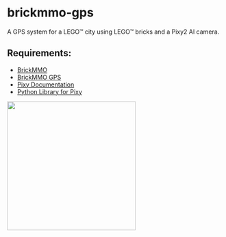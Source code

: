 # brickmmo-gps

A GPS system for a LEGO™ city using LEGO™ bricks and a Pixy2 AI camera. 

## Requirements:

* [BrickMMO](https://www.brickmmo.com/)
* [BrickMMO GPS](https://gps.brickmmo.com/)
* [Pixy Documentation](https://docs.pixycam.com/wiki/doku.php)
* [Python Library for Pixy](https://github.com/KWSmit/Pixy_ev3dev)

<a href="https://brickmmo.com">
<img src="https://brickmmo.com/images/brickmmo-logo-horizontal.jpg" width="300">
</a>
